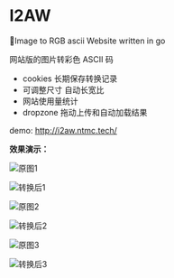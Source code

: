 # I2AW
🎢Image to RGB ascii Website written in go

网站版的图片转彩色 ASCII 码
- cookies 长期保存转换记录
- 可调整尺寸 自动长宽比
- 网站使用量统计
- dropzone 拖动上传和自动加载结果

demo: http://i2aw.ntmc.tech/

**效果演示：**

![原图1](doc/50063403_p0_master1200.jpg)

![转换后1](doc/Annotation%202020-03-27%20235540.png)

![原图2](doc/220px-Chen_Duxiu4.jpg)

![转换后2](doc/Annotation%202020-03-28%20000805.png)

![原图3](doc/63195937_p0_master1200.jpg)

![转换后3](doc/Annotation%202020-03-28%20001002.png)